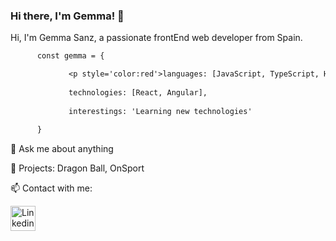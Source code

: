 ### Hi there, I'm Gemma! 👋

Hi, I'm Gemma Sanz, a passionate frontEnd web developer from Spain.

```diff
      const gemma = {

             <p style='color:red'>languages: [JavaScript, TypeScript, HTML, sass, css],</p>
  
             technologies: [React, Angular],
  
             interestings: 'Learning new technologies'
  
      }
```

💬 Ask me about anything

🔭 Projects: Dragon Ball, OnSport

📫 Contact with me:


   [<img src=https://www.iconfinder.com/data/icons/social-messaging-ui-color-shapes-2-free/128/social-linkedin-circle-512.png height=40px alt='Linkedin'></img>](https://www.linkedin.com/in/gemma-sanz-rabadan/)


<!--
**gemmas95/gemmas95** is a ✨ _special_ ✨ repository because its `README.md` (this file) appears on your GitHub profile.

Here are some ideas to get you started:

- 🔭 I’m currently working on ...
- 🌱 I’m currently learning ...
- 👯 I’m looking to collaborate on ...
- 🤔 I’m looking for help with ...
- 💬 Ask me about ...
- 📫 How to reach me: ...
- 😄 Pronouns: ...
- ⚡ Fun fact: ...
-->
